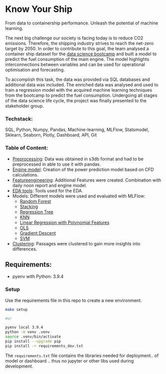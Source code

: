 # Know Your Ship
From data to containership performance. Unleash the potential of machine learning.

The next big challenge our society is facing today is to reduce CO2 emissions. Therefore, the shipping industry strives to reach the net-zero target by 2050. 
In order to contribute to this goal, the team analysed a container ship dataset for the [data science bootcamp](https://www.neuefische.de/weiterbildung/data-science) and built a model to predict the fuel consumption of the main engine. The model highlights interconnections between variables and can be used for operational optimisation and forecasting. 

To accomplish this task, the data was provided via SQL databases and additional data was included. The enriched data was analysed and used to train a regression model with the acquired machine learning techniques from the bootcamp to predict the fuel consumption. Undergoing all stages of the data science life cycle, the project was finally presented to the stakeholder group.

### Techstack:

SQL, Python, Numpy, Pandas, Machine-learning, MLFlow, Statsmodel, Sklearn, Seaborn, Plotly, Dashboard, API, Git



### Table of Content:
* [Preprocessing](notebooks/01_Preprocessing_HFData.ipynb):
    Data was obtained in s3db format and had to be preprocessed in able to use it with pandas.
* [Engine model](notebooks/02_1_Engine_model.ipynb):
    Creation of the power prediction model based on CFD calculations.
* [Featureengineering](notebooks/02_2_Featureengineering.ipynb):
    Additional Features were created. Combination with daily noon report and engine model.
* [EDA tools](notebooks/03_EDA_Tools.ipynb):
    Tools used for the EDA.
* Models: Different models were used and evaluated with MLFlow:
    * [Random Forest](notebooks/04_1_Model_Random_Forrest.ipynb)
    * [Stacking](notebooks/04_2_Model_Stacking.ipynb)
    * [Regression Tree](notebooks/04_3_Model_Regression_Tree.ipynb)
    * [KNN](notebooks/04_4_Model_KNN.ipynb)
    * [Linear Regression with Polynomial Features](notebooks/04_5_Model_Linear_Regression_Polynomial.ipynb)
    * [OLS](notebooks/04_6_Model_OLS.ipynb)
    * [Gradient Descent](notebooks/04_7_Model_Gradient_descent.ipynb)
    * [SVM](notebooks/04_8_Model_SVM.ipynb)
* [Clustering](notebooks/05_Clustering.ipynb):
    Passages were clustered to gain more insights into differences.
    

## Requirements:

- pyenv with Python: 3.9.4

### Setup

Use the requirements file in this repo to create a new environment.

```BASH
make setup

#or

pyenv local 3.9.4
python -m venv .venv
source .venv/bin/activate
pip install --upgrade pip
pip install -r requirements_dev.txt
```

The `requirements.txt` file contains the libraries needed for deployment.. of model or dashboard .. thus no jupyter or other libs used during development.

